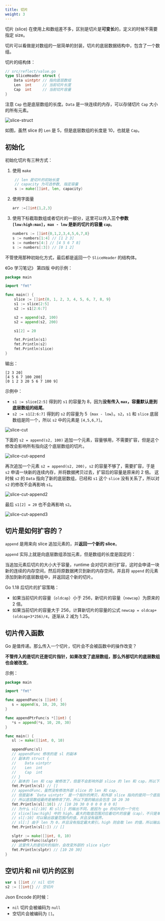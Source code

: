 ```yaml
---
title: 切片
weight: 3
---
```


切片 (slice) 在使用上和数组差不多，区别是切片是**可变长**的，定义的时候不需要指定 size。

切片可以看做是对数组的一层简单的封装，切片的底层数据结构中，包含了一个数组。

切片的结构体：

```go
// src/reflect/value.go
type SliceHeader struct {
	Data uintptr // 指向底层数组
	Len  int     // 当前切片长度
	Cap  int     // 当前切片容量
}
```

注意 `Cap` 也是底层数组的长度。`Data` 是一块连续的内存，可以存储切片 `Cap` 大小的所有元素。

![slice-struct](https://raw.gitcode.com/shipengqi/illustrations/files/main/go/slice-struct.png)

如图，虽然 slice 的 `Len` 是 5，但是底层数组的长度是 10，也就是 `Cap`。

## 初始化

初始化切片有三种方式：

1. 使用 `make`
   ```go
    // len 是切片的初始长度
    // capacity 为可选参数, 指定容量
    s := make([]int, len, capacity)
   ```
2. 使用字面量
   ```go
   arr :=[]int{1,2,3}
   ```
3. 使用下标截取数组或者切片的一部分，这里可以传入**三个参数 `[low:high:max]`，`max - low` 是新的切片的容量 `cap`**。
   ```go
   numbers := []int{0,1,2,3,4,5,6,7,8}
   s := numbers[1:4] // [1 2 3]
   s := numbers[4:] // [4 5 6 7 8]
   s := numbers[:3]) // [0 1 2]
   ```

不管使用那种初始化方式，最后都是返回一个 `SliceHeader` 的结构体。

《Go 学习笔记》 第四版 中的示例：

```go
package main

import "fmt"

func main() {
	slice := []int{0, 1, 2, 3, 4, 5, 6, 7, 8, 9}
	s1 := slice[2:5]
	s2 := s1[2:6:7]

	s2 = append(s2, 100)
	s2 = append(s2, 200)

	s1[2] = 20

	fmt.Println(s1)
	fmt.Println(s2)
	fmt.Println(slice)
}
```

输出：

```
[2 3 20]                
[4 5 6 7 100 200]       
[0 1 2 3 20 5 6 7 100 9]
```

示例中：

- `s1 := slice[2:5]` 得到的 `s1` 的容量为 8，因为**没有传入 `max`，容量默认是到底层数组的结尾**。
- `s2 := s1[2:6:7]` 得到的 `s2` 的容量为 5（`max - low`）。`s2`，`s1` 和 `slice` 底层数组是同一个，所以 `s2` 中的元素是 `[4,5,6,7]`。

![slice-cut](https://raw.gitcode.com/shipengqi/illustrations/blobs/6f0d1fd9bbdb127a27aeca94c54827cd0c5cc7e8/slice-cut.png)

下面的 `s2 = append(s2, 100)` 追加一个元素，容量够用，不需要扩容，但是这个修改会影响所有指向这个底层数组的切片。

![slice-cut-append](https://raw.gitcode.com/shipengqi/illustrations/blobs/6694765cafd7a2b2532e41982f10ba28c4660dc9/slice-cut-append.png)

再次追加一个元素 `s2 = append(s2, 200)`，`s2` 的容量不够了，需要扩容，于是 `s2` 申请一块新的连续内存，并将数据拷贝过去，扩容后的容量是原来的 2 倍。
这时候 `s2` 的 `Data` 指向了新的底层数组，已经和 `s1` 这个 `slice` 没有关系了，所以对 `s2` 的修改不会再影响 `s1`。

![slice-cut-append2](https://raw.gitcode.com/shipengqi/illustrations/blobs/e29d4648202f69c7086484e54868916ace66f2b4/slice-cut-append2.png)

最后 `s1[2] = 20` 也不会再影响 `s2`。

![slice-cut-append3](https://raw.gitcode.com/shipengqi/illustrations/blobs/44c2748907cf236dd078c37c10a5e5e56b8e3350/slice-cut-append3.png)

## 切片是如何扩容的？ 

`append` 是用来向 slice 追加元素的，并**返回一个新的 slice**。

`append` 实际上就是向底层数组添加元素，但是数组的长度是固定的：

当追加元素后切片的大小大于容量，runtime 会对切片进行扩容，这时会申请一块新的连续的内存空间，然后将原数据拷贝到新的内存空间，并且将 `append` 的元素添加到新的底层数组中，并返回这个新的切片。

Go 1.18 后切片的扩容策略：

- 如果当前切片的容量（`oldcap`）小于 256，新切片的容量（`newcap`）为原来的 2 倍。
- 如果当前切片的容量大于 256，计算新切片的容量的公式 `newcap = oldcap+(oldcap+3*256)/4`，逐渐从 2 减为 1.25。

## 切片传入函数

Go 是值传递。那么传入一个切片，切片会不会被函数中的操作改变？

**不管传入的是切片还是切片指针，如果改变了底层数组，那么外部切片的底层数组也会被改变**。

示例：

```go
package main

import "fmt"

func appendFunc(s []int) {
   s = append(s, 10, 20, 30)
}

func appendPtrFunc(s *[]int) {
   *s = append(*s, 10, 20, 30)
}

func main() {
   sl := make([]int, 0, 10)

   appendFunc(sl)
   // appendFunc 修改的是 sl 的副本
   // 副本的 struct {
   //    Data uintptr
   //    Len  int
   //    Cap  int
   // }
   // 副本的 len 和 cap 被修改了，但是不会影响外部 slice 的 len 和 cap，所以下面的输出是 []
   fmt.Println(sl) // []
   // appendFunc，虽然没有修改外部 slice 的 len 和 cap，
   // 但是副本 `Data uintptr` 是一个指针的拷贝，和外部 slice 指向的是同一个底层数组
   // 所以底层数组最终是被修改了的，所以下面的输出会包含 10 20 30
   fmt.Println(sl[:10]) // [10 20 30 0 0 0 0 0 0 0]
   // 为什么 sl[:10] 和 sl[:] 的输出不同，是因为 go 的切片的一个优化
   // slice[low:high] 中的 high，最大的取值范围对应着切片的容量（cap），不只是单纯的长度（len）。
   // sl[:10] 可以输出容量范围内的值，并且没有越界。
   // sl[:] 由于 len 为 0，并且没有指定最大索引。high 则会取 len 的值，所以输出为 []
   fmt.Println(sl[:]) // []

   slptr := make([]int, 0, 10)
   appendPtrFunc(&slptr)
   // 这里传入的是切片的指针，会改变外部的 slice slptr
   fmt.Println(slptr) // [10 20 30]
}
```

## 空切片和 nil 切片的区别

```go
var s []int // nil 切片
s2 := []int{} // 空切片
```

Json Encode 的时候：

- `nil` 切片会被编码为 `null`
- 空切片会被编码为 `[]`。
